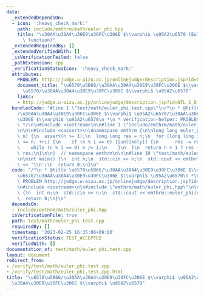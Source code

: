 ```yaml
---
data:
  _extendedDependsOn:
  - icon: ':heavy_check_mark:'
    path: include/emthrm/math/euler_phi.hpp
    title: "\u30AA\u30A4\u30E9\u30FC\u306E $\\varphi$ \u95A2\u6570 (Euler's totient\
      \ function)"
  _extendedRequiredBy: []
  _extendedVerifiedWith: []
  _isVerificationFailed: false
  _pathExtension: cpp
  _verificationStatusIcon: ':heavy_check_mark:'
  attributes:
    PROBLEM: http://judge.u-aizu.ac.jp/onlinejudge/description.jsp?id=NTL_1_D
    document_title: "\u6570\u5B66/\u30AA\u30A4\u30E9\u30FC\u306E $\\varphi$ \u95A2\
      \u6570/\u30AA\u30A4\u30E9\u30FC\u306E $\\varphi$ \u95A2\u6570"
    links:
    - http://judge.u-aizu.ac.jp/onlinejudge/description.jsp?id=NTL_1_D
  bundledCode: "#line 1 \"test/math/euler_phi.test.cpp\"\n/*\n * @title \u6570\u5B66\
    /\u30AA\u30A4\u30E9\u30FC\u306E $\\varphi$ \u95A2\u6570/\u30AA\u30A4\u30E9\u30FC\
    \u306E $\\varphi$ \u95A2\u6570\n *\n * verification-helper: PROBLEM http://judge.u-aizu.ac.jp/onlinejudge/description.jsp?id=NTL_1_D\n\
    \ */\n\n#include <iostream>\n\n#line 1 \"include/emthrm/math/euler_phi.hpp\"\n\
    \n\n\n#include <cassert>\n\nnamespace emthrm {\n\nlong long euler_phi(long long\
    \ n) {\n  assert(n >= 1);\n  long long res = n;\n  for (long long i = 2; i * i\
    \ <= n; ++i) {\n    if (n % i == 0) [[unlikely]] {\n      res -= res / i;\n  \
    \    while (n % i == 0) n /= i;\n    }\n  }\n  return n > 1 ? res - res / n :\
    \ res;\n}\n\n}  // namespace emthrm\n\n\n#line 10 \"test/math/euler_phi.test.cpp\"\
    \n\nint main() {\n  int n;\n  std::cin >> n;\n  std::cout << emthrm::euler_phi(n)\
    \ << '\\n';\n  return 0;\n}\n"
  code: "/*\n * @title \u6570\u5B66/\u30AA\u30A4\u30E9\u30FC\u306E $\\varphi$ \u95A2\
    \u6570/\u30AA\u30A4\u30E9\u30FC\u306E $\\varphi$ \u95A2\u6570\n *\n * verification-helper:\
    \ PROBLEM http://judge.u-aizu.ac.jp/onlinejudge/description.jsp?id=NTL_1_D\n */\n\
    \n#include <iostream>\n\n#include \"emthrm/math/euler_phi.hpp\"\n\nint main()\
    \ {\n  int n;\n  std::cin >> n;\n  std::cout << emthrm::euler_phi(n) << '\\n';\n\
    \  return 0;\n}\n"
  dependsOn:
  - include/emthrm/math/euler_phi.hpp
  isVerificationFile: true
  path: test/math/euler_phi.test.cpp
  requiredBy: []
  timestamp: '2023-02-25 16:35:06+09:00'
  verificationStatus: TEST_ACCEPTED
  verifiedWith: []
documentation_of: test/math/euler_phi.test.cpp
layout: document
redirect_from:
- /verify/test/math/euler_phi.test.cpp
- /verify/test/math/euler_phi.test.cpp.html
title: "\u6570\u5B66/\u30AA\u30A4\u30E9\u30FC\u306E $\\varphi$ \u95A2\u6570/\u30AA\
  \u30A4\u30E9\u30FC\u306E $\\varphi$ \u95A2\u6570"
---
```

